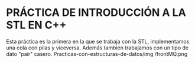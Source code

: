 # PRÁCTICA DE INTRODUCCIÓN A LA STL EN C++
Esta práctica es la primera en la que se trabaja con la STL, implementamos una cola con pilas y viceversa. Además también trabajamos con un tipo de dato "pair" casero.
Practicas-con-estructuras-de-datos/img
/frontMQ.png
